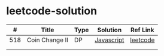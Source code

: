 # leetcode-solution

| #   | Title          | Type | Solution                                                 | Ref Link                                                  |
| --- | -------------- | ---- | -------------------------------------------------------- | --------------------------------------------------------- |
| 518 | Coin Change II | DP   | [Javascript](/Dynamic_Programming/518_Coin_Change_II.js) | [leetcode](https://leetcode.com/problems/coin-change-ii/) |
|     |                |      |                                                          |                                                           |
|     |                |      |                                                          |                                                           |
